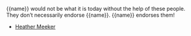 {{name}} would not be what it is today without the help of these people. They don’t necessarily endorse {{name}}. {{name}} endorses them!

<ul class="twoColumn">
  <li><a href="https://heathermeeker.com/">Heather Meeker</a></li>
  <!--<li>Kate Downing</li>-->
</ul>
